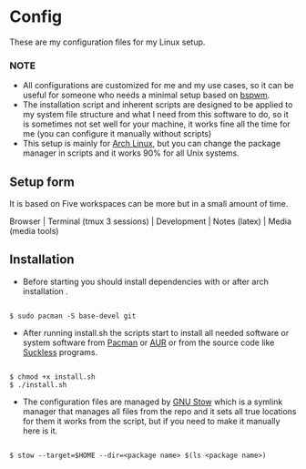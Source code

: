 # Config
These are my configuration files for my Linux setup.
### NOTE
* All configurations are customized for me and my use cases, so it can be useful for someone who needs a minimal setup based on [bspwm](https://github.com/baskerville/bspwm). 
* The installation script and inherent scripts are designed to be applied to my system file structure and what I need from this software to do, so it is sometimes not set well for your machine, it works fine all the time for me (you can configure it manually without scripts)
* This setup is mainly for [Arch Linux](https://archlinux.org/), but you can change the package manager in scripts and it works 90% for all Unix systems.
## Setup form
It is based on Five workspaces can be more but in a small amount of time.

Browser | Terminal (tmux 3 sessions) | Development | Notes (latex) | Media (media tools)
## Installation
* Before starting you should install dependencies with or after arch installation .
```console

$ sudo pacman -S base-devel git 

```
* After running install.sh the scripts start to install all needed software or system software from [Pacman](https://wiki.archlinux.org/title/Pacman) or [AUR](https://wiki.archlinux.org/title/Arch_User_Repository) or from the source code like [Suckless](https://suckless.org/) programs.
```console

$ chmod +x install.sh
$ ./install.sh

```
* The configuration files are managed by [GNU Stow](https://www.gnu.org/software/stow/) which is a symlink manager that manages all files from the repo and it sets all true locations for them it works from the script, but if you need to make it manually here is it.
```console

$ stow --target=$HOME --dir=<package name> $(ls <package name>)

```
